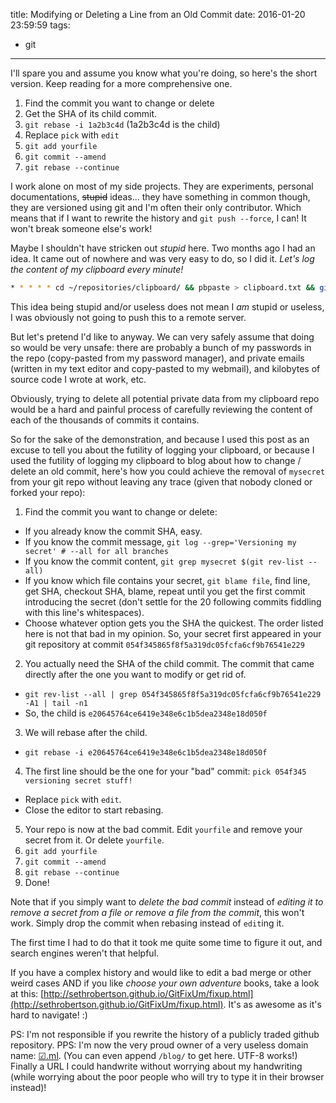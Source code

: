 title: Modifying or Deleting a Line from an Old Commit
date: 2016-01-20 23:59:59
tags:
- git
---

I'll spare you and assume you know what you're doing, so here's the short version. Keep reading for a more comprehensive one.

1. Find the commit you want to change or delete
2. Get the SHA of its child commit.
2. `git rebase -i 1a2b3c4d` (1a2b3c4d is the child)
3. Replace `pick` with `edit`
4. `git add yourfile`
5. `git commit --amend`
6. `git rebase --continue`


I work alone on most of my side projects. They are experiments, personal documentations, ~~stupid~~ ideas... they have something in common though, they are versioned using git and I'm often their only contributor. Which means that if I want to rewrite the history and `git push --force`, I can! It won't break someone else's work!

Maybe I shouldn't have stricken out *stupid* here. Two months ago I had an idea. It came out of nowhere and was very easy to do, so I did it. *Let's log the content of my clipboard every minute!*

```sh
* * * * * cd ~/repositories/clipboard/ && pbpaste > clipboard.txt && git aa && git commit -m "`date`" 2>&1 >/dev/null
```

This idea being stupid and/or useless does not mean I *am* stupid or useless, I was obviously not going to push this to a remote server.

But let's pretend I'd like to anyway. We can very safely assume that doing so would be very unsafe: there are probably a bunch of my passwords in the repo (copy-pasted from my password manager), and private emails (written in my text editor and copy-pasted to my webmail), and kilobytes of source code I wrote at work, etc.

Obviously, trying to delete all potential private data from my clipboard repo would be a hard and painful process of carefully reviewing the content of each of the thousands of commits it contains.

So for the sake of the demonstration, and because I used this post as an excuse to tell you about the futility of logging your clipboard, or because I used the futility of logging my clipboard to blog about how to change / delete an old commit, here's how you could achieve the removal of `mysecret` from your git repo without leaving any trace (given that nobody cloned or forked your repo):

1. Find the commit you want to change or delete:
  * If you already know the commit SHA, easy.
  * If you know the commit message, `git log --grep='Versioning my secret' # --all for all branches`
  * If you know the commit content, `git grep mysecret $(git rev-list --all)`
  * If you know which file contains your secret, `git blame file`, find line, get SHA, checkout SHA, blame, repeat until you get the first commit introducing the secret (don't settle for the 20 following commits fiddling with this line's whitespaces).
  * Choose whatever option gets you the SHA the quickest. The order listed here is not that bad in my opinion. So, your secret first appeared in your git repository at commit `054f345865f8f5a319dc05fcfa6cf9b76541e229`
2. You actually need the SHA of the child commit. The commit that came directly after the one you want to modify or get rid of.
  * `git rev-list --all | grep 054f345865f8f5a319dc05fcfa6cf9b76541e229 -A1 | tail -n1`
  * So, the child is `e20645764ce6419e348e6c1b5dea2348e18d050f`
3. We will rebase after the child.
  * `git rebase -i e20645764ce6419e348e6c1b5dea2348e18d050f`
4. The first line should be the one for your "bad" commit: `pick 054f345 versioning secret stuff!`
  * Replace `pick` with `edit`.
  * Close the editor to start rebasing.
5. Your repo is now at the bad commit. Edit `yourfile` and remove your secret from it. Or delete `yourfile`.
6. `git add yourfile`
7. `git commit --amend`
8. `git rebase --continue`
9. Done!

Note that if you simply want to *delete the bad commit* instead of *editing it to remove a secret from a file or remove a file from the commit*, this won't work. Simply drop the commit when rebasing instead of `edit`ing it.

The first time I had to do that it took me quite some time to figure it out, and search engines weren't that helpful.

If you have a complex history and would like to edit a bad merge or other weird cases AND if you like *choose your own adventure* books, take a look at this: [http://sethrobertson.github.io/GitFixUm/fixup.html](http://sethrobertson.github.io/GitFixUm/fixup.html). It's as awesome as it's hard to navigate! :)

PS: I'm not responsible if you rewrite the history of a publicly traded github repository.
PPS: I'm now the very proud owner of a very useless domain name: [☑.ml](http://☑.ml). (You can even append `/blog/` to get here. UTF-8 works!) Finally a URL I could handwrite without worrying about my handwriting (while worrying about the poor people who will try to type it in their browser instead)!
